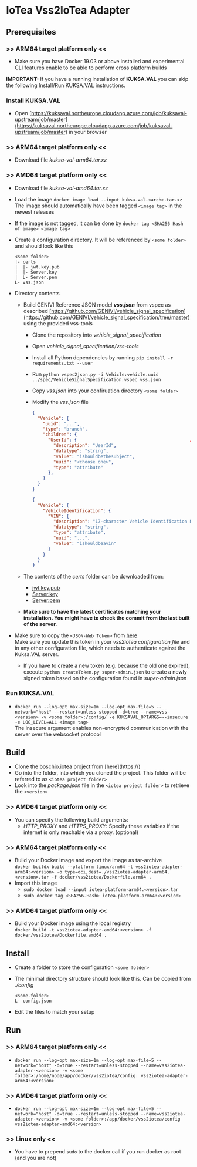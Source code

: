 <!---
  Copyright (c) 2021 Bosch.IO GmbH

  This Source Code Form is subject to the terms of the Mozilla Public
  License, v. 2.0. If a copy of the MPL was not distributed with this
  file, You can obtain one at https://mozilla.org/MPL/2.0/.

  SPDX-License-Identifier: MPL-2.0
-->

# IoTea Vss2IoTea Adapter

## Prerequisites

### >> ARM64 target platform only <<

- Make sure you have Docker 19.03 or above installed and experimental CLI features enable to be able to perform cross platform builds

__IMPORTANT:__ If you have a running installation of __KUKSA.VAL__ you can skip the following Install/Run KUKSA.VAL instructions.

### Install KUKSA.VAL

- Open [https://kuksaval.northeurope.cloudapp.azure.com/job/kuksaval-upstream/job/master](https://kuksaval.northeurope.cloudapp.azure.com/job/kuksaval-upstream/job/master) in your browser

### >> ARM64 target platform only <<

- Download file _kuksa-val-arm64.tar.xz_

### >> AMD64 target platform only <<

- Download file _kuksa-val-amd64.tar.xz_

- Load the image `docker image load --input kuksa-val-<arch>.tar.xz`<br>
  The image should automatically have been tagged `<image tag>` in the newest releases
- If the image is not tagged, it can be done by `docker tag <SHA256 Hash of image> <image tag>`

- Create a configuration directory. It will be referenced by `<some folder>` and should look like this

  ```code
  <some folder>
  |- certs
  |  |- jwt.key.pub
  |  |- Server.key
  |  L- Server.pem
  L- vss.json
  ```

- Directory contents
  - Build GENIVI Reference JSON model **_vss.json_** from vspec as described [https://github.com/GENIVI/vehicle_signal_specification](https://github.com/GENIVI/vehicle_signal_specification/tree/master) using the provided vss-tools
    - Clone the repository into _vehicle\_signal\_specification_
    - Open _vehicle\_signal\_specification/vss-tools_
    - Install all Python dependencies by running `pip install -r requirements.txt --user`
    - Run `python vspec2json.py -i Vehicle:vehicle.uuid ../spec/VehicleSignalSpecification.vspec vss.json`
    - Copy _vss.json_ into your confiruation directory `<some folder>`
    - Modify the _vss.json_ file

      ```json
      {
        "Vehicle": {
          "uuid": "...",
          "type": "branch",
          "children": {
            "UserId": {                                           // Add this UserId field
              "description": "UserId",
              "datatype": "string",
              "value": "ishouldbethesubject",
              "uuid": "<choose one>",
              "type": "attribute"
            },
          }
        }
      }

      {
        "Vehicle": {
          "VehicleIdentification": {
            "VIN": {
              "description": "17-character Vehicle Identification Number (VIN) as defined by ISO 3779",
              "datatype": "string",
              "type": "attribute",
              "uuid": "...",
              "value": "ishouldbeavin"                                // Add a default value for the VIN
            }
          }
        }
      }
      ```

  - The contents of the _certs_ folder can be downloaded from:
    - [jwt.key.pub](https://raw.githubusercontent.com/eclipse/kuksa.val/master/certificates/jwt/jwt.key.pub)
    - [Server.key](https://raw.githubusercontent.com/eclipse/kuksa.val/master/certificates/Server.key)
    - [Server.pem](https://raw.githubusercontent.com/eclipse/kuksa.val/master/certificates/Server.pem)
  - __Make sure to have the latest certificates matching your installation. You might have to check the commit from the last built of the server.__

- Make sure to copy the `<JSON-Web Token>` from [here](https://github.com/eclipse/kuksa.val/blob/master/certificates/jwt/super-admin.json.token)<br>
  Make sure you update this token in your _vss2iotea configuration file_ and in any other configuration file, which needs to authenticate against the Kuksa.VAL server.
  - If you have to create a new token (e.g. because the old one expired), execute `python createToken.py super-admin.json` to create a newly signed token based on the configuration found in _super-admin.json_

### Run KUKSA.VAL

- `docker run --log-opt max-size=1m --log-opt max-file=5 --network="host" --restart=unless-stopped -d=true --name=vss-<version> -v <some folder>:/config/ -e KUKSAVAL_OPTARGS=--insecure -e LOG_LEVEL=ALL <image tag>`<br>
  The insecure argument enables non-encrypted communication with the server over the websocket protocol

## Build

- Clone the boschio.iotea project from [here](https://<Github IoTea repo>)
- Go into the folder, into which you cloned the project. This folder will be referred to as `<iotea project folder>`
- Look into the _package.json_ file in the `<iotea project folder>` to retrieve the `<version>`

### >> AMD64 target platform only <<

- You can specify the following build arguments:
  - _HTTP\_PROXY_ and _HTTPS\_PROXY_: Specify these variables if the internet is only reachable via a proxy. (optional)

### >> ARM64 target platform only <<

- Build your Docker image and export the image as tar-archive<br>
  `docker buildx build --platform linux/arm64 -t vss2iotea-adapter-arm64:<version> -o type=oci,dest=./vss2iotea-adapter-arm64.<version>.tar -f docker/vss2iotea/Dockerfile.arm64 .`
- Import this image
  - `sudo docker load --input iotea-platform-arm64.<version>.tar`
  - `sudo docker tag <SHA256-Hash> iotea-platform-arm64:<version>`

### >> AMD64 target platform only <<

- Build your Docker image using the local registry<br>
  `docker build -t vss2iotea-adapter-amd64:<version> -f docker/vss2iotea/Dockerfile.amd64 .`

## Install

- Create a folder to store the configuration `<some folder>`
- The minimal directory structure should look like this. Can be copied from _./config_<br>

  ```code
  <some-folder>
  L- config.json
  ```

- Edit the files to match your setup

## Run

### >> ARM64 target platform only <<

- `docker run --log-opt max-size=1m --log-opt max-file=5 --network="host" -d=true --restart=unless-stopped --name=vss2iotea-adapter-<version> -v <some folder>:/home/node/app/docker/vss2iotea/config  vss2iotea-adapter-arm64:<version>`

### >> AMD64 target platform only <<

- `docker run --log-opt max-size=1m --log-opt max-file=5 --network="host" -d=true --restart=unless-stopped --name=vss2iotea-adapter-<version> -v <some folder>:/app/docker/vss2iotea/config vss2iotea-adapter-amd64:<version>`

### >> Linux only <<

- You have to prepend `sudo` to the docker call if you run docker as root (and you are not)
